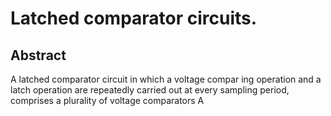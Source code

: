 # Latched comparator circuits.

## Abstract
A latched comparator circuit in which a voltage compar ing operation and a latch operation are repeatedly carried out at every sampling period, comprises a plurality of voltage comparators A